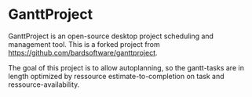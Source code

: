 GanttProject
============

GanttProject is an open-source desktop project scheduling and management tool. This is a forked project from https://github.com/bardsoftware/ganttproject.

The goal of this project is to allow autoplanning, so the gantt-tasks are in length optimized by ressource estimate-to-completion on task and ressource-availability.
